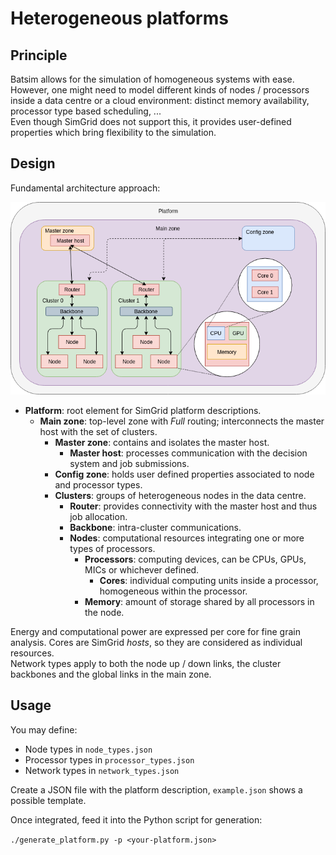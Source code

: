 # Heterogeneous platforms

## Principle

Batsim allows for the simulation of homogeneous systems with ease. However, one might need to model different kinds of nodes / processors inside a data centre or a cloud environment: distinct memory availability, processor type based scheduling, ...  
Even though SimGrid does not support this, it provides user-defined properties which bring flexibility to the simulation.

## Design

Fundamental architecture approach:

![Architecture model](./doc/architecture_model.png)

- **Platform**: root element for SimGrid platform descriptions.
    - **Main zone**: top-level zone with *Full* routing; interconnects the master host with the set of clusters.
        - **Master zone**: contains and isolates the master host.
            - **Master host**: processes communication with the decision system and job submissions.
        - **Config zone**: holds user defined properties associated to node and processor types.
        - **Clusters**: groups of heterogeneous nodes in the data centre.
            - **Router**: provides connectivity with the master host and thus job allocation.
            - **Backbone**: intra-cluster communications.
            - **Nodes**: computational resources integrating one or more types of processors.
                - **Processors**: computing devices, can be CPUs, GPUs, MICs or whichever defined.
                    - **Cores**: individual computing units inside a processor, homogeneous within the processor.
                - **Memory**: amount of storage shared by all processors in the node.

Energy and computational power are expressed per core for fine grain analysis. Cores are SimGrid *hosts*, so they are considered as individual resources.  
Network types apply to both the node up / down links, the cluster backbones and the global links in the main zone. 

## Usage

You may define:
- Node types in `node_types.json`
- Processor types in `processor_types.json`
- Network types in `network_types.json`

Create a JSON file with the platform description, `example.json` shows a possible template.

Once integrated, feed it into the Python script for generation:

`./generate_platform.py -p <your-platform.json>`

